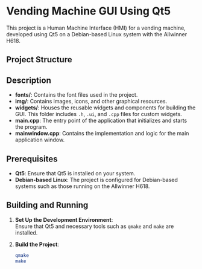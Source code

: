 # Vending Machine GUI Using Qt5

This project is a Human Machine Interface (HMI) for a vending machine, developed using Qt5 on a Debian-based Linux system with the Allwinner H618.

## Project Structure


## Description

- **fonts/**: Contains the font files used in the project.
- **img/**: Contains images, icons, and other graphical resources.
- **widgets/**: Houses the reusable widgets and components for building the GUI. This folder includes `.h`, `.ui`, and `.cpp` files for custom widgets.
- **main.cpp**: The entry point of the application that initializes and starts the program.
- **mainwindow.cpp**: Contains the implementation and logic for the main application window.

## Prerequisites

- **Qt5**: Ensure that Qt5 is installed on your system.
- **Debian-based Linux**: The project is configured for Debian-based systems such as those running on the Allwinner H618.

## Building and Running

1. **Set Up the Development Environment**:  
   Ensure that Qt5 and necessary tools such as `qmake` and `make` are installed.

2. **Build the Project**:
   ```bash
   qmake
   make
